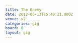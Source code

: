 ```yaml
---
title: The Enemy
date: 2012-06-13T15:49:21.000Z
venue: v2
categories: gig
board: 8
layout: gig
---
```

